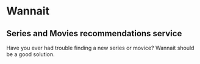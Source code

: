 # Wannait
## Series and Movies recommendations service
Have you ever had trouble finding a new series or moviсe? Wannait should be a good solution.
